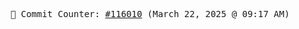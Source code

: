 <p align="center">
    <samp>
        📮 Commit Counter: <a href="https://github.com/Javascript-void0/Javascript-void0/commits/main">#116010</a> (March 22, 2025 @ 09:17 AM)
    </samp>
</p>